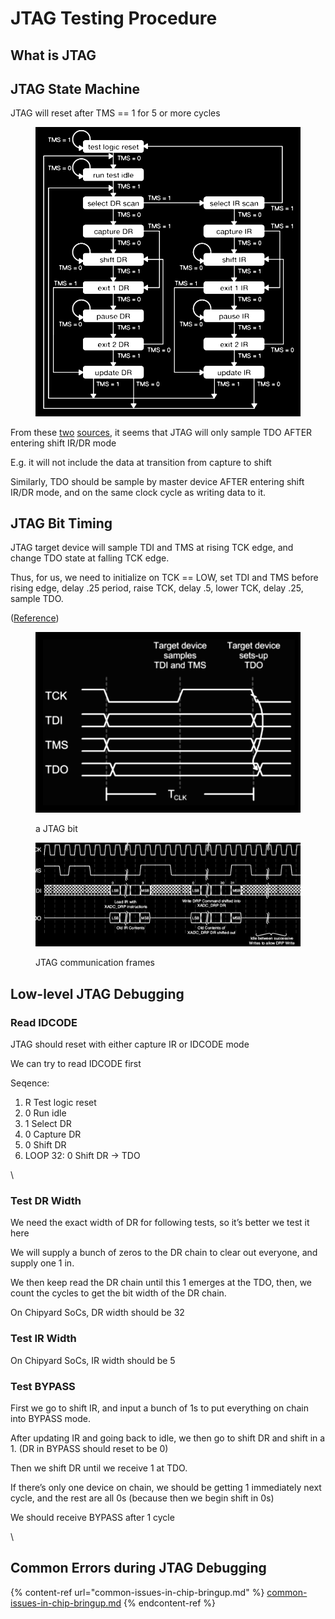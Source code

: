 # JTAG Testing Procedure

## What is JTAG





## JTAG State Machine

JTAG will reset after TMS == 1 for 5 or more cycles

<figure><img src="../.gitbook/assets/image (2).png" alt=""><figcaption></figcaption></figure>

From these [two](https://www.fpga4fun.com/JTAG3.html) [sources](https://www2.lauterbach.com/pdf/training\_jtag.pdf), it seems that JTAG will only sample TDO AFTER entering shift IR/DR mode

E.g. it will not include the data at transition from capture to shift

Similarly, TDO should be sample by master device AFTER entering shift IR/DR mode, and on the same clock cycle as writing data to it.





## JTAG Bit Timing

JTAG target device will sample TDI and TMS at rising TCK edge, and change TDO state at falling TCK edge.

Thus, for us, we need to initialize on TCK == LOW, set TDI and TMS before rising edge, delay .25 period, raise TCK, delay .5, lower TCK, delay .25, sample TDO.

([Reference](https://developer.arm.com/documentation/dui0499/k/arm-dstream-target-interface-connections/signal-descriptions/jtag-port-timing-characteristics))



<figure><img src="../.gitbook/assets/image.png" alt=""><figcaption><p>a JTAG bit</p></figcaption></figure>



<figure><img src="../.gitbook/assets/image (1).png" alt=""><figcaption><p>JTAG communication frames</p></figcaption></figure>





## Low-level JTAG Debugging

### Read IDCODE

JTAG should reset with either capture IR or IDCODE mode

We can try to read IDCODE first

Seqence:

1. R Test logic reset
2. 0 Run idle
3. 1 Select DR
4. 0 Capture DR
5. 0 Shift DR
6. LOOP 32: 0 Shift DR -> TDO

\


### Test DR Width

We need the exact width of DR for following tests, so it’s better we test it here

We will supply a bunch of zeros to the DR chain to clear out everyone, and supply one 1 in.&#x20;

We then keep read the DR chain until this 1 emerges at the TDO, then, we count the cycles to get the bit width of the DR chain.

On Chipyard SoCs, DR width should be 32



### Test IR Width

On Chipyard SoCs, IR width should be 5



### Test BYPASS

First we go to shift IR, and input a bunch of 1s to put everything on chain into BYPASS mode.

After updating IR and going back to idle, we then go to shift DR and shift in a 1. (DR in BYPASS should reset to be 0)

Then we shift DR until we receive 1 at TDO.

If there’s only one device on chain, we should be getting 1 immediately next cycle, and the rest are all 0s (because then we begin shift in 0s)

We should receive BYPASS after 1 cycle

\


## Common Errors during JTAG Debugging

{% content-ref url="common-issues-in-chip-bringup.md" %}
[common-issues-in-chip-bringup.md](common-issues-in-chip-bringup.md)
{% endcontent-ref %}





